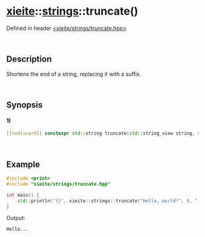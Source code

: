 # [xieite](../../xieite.md)\:\:[strings](../../strings.md)\:\:truncate\(\)
Defined in header [<xieite/strings/truncate.hpp>](../../../include/xieite/strings/truncate.hpp)

&nbsp;

## Description
Shortens the end of a string, replacing it with a suffix.

&nbsp;

## Synopsis
#### 1)
```cpp
[[nodiscard]] constexpr std::string truncate(std::string_view string, std::size_t length, std::string_view suffix = "") noexcept;
```

&nbsp;

## Example
```cpp
#include <print>
#include "xieite/strings/truncate.hpp"

int main() {
    std::println("{}", xieite::strings::truncate("Hello, world!", 8, "..."));
}
```
Output:
```
Hello...
```
